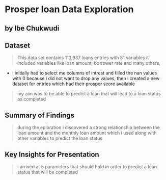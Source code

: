 # Prosper loan Data Exploration
## by Ibe Chukwudi



## Dataset

> This data set contains 113,937 loans entries with 81 variables it included variables like  loan amount, borrower rate  and many others,
-  i initially had to select me columns of intrest and filled the nan values with 0 because i did not want to drop any values, then i created a new dataset for entries which had their prosper score available
> my aim was to be  able to predict a loan that will lead to a loan status as completed


## Summary of Findings

> during the eploration i discovered a strong relationship between the loan amount and the monthly loan amount which i used along with other variables to predict the loan status

## Key Insights for Presentation

> i arrived at 5 parameters that should hold in order to predict a loan status that will be completed 